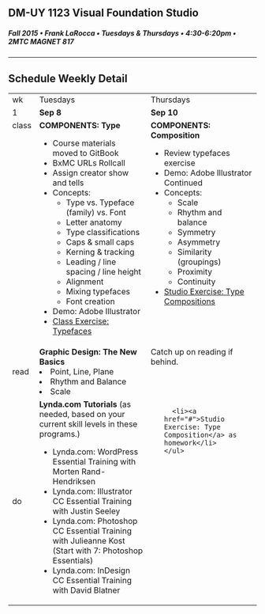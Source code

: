 ## DM-UY 1123 Visual Foundation Studio
##### Fall 2015 • Frank LaRocca • Tuesdays & Thursdays • 4:30-6:20pm • 2MTC MAGNET 817 
---
## Schedule Weekly Detail

<table>
<tr>
<td>wk</td>
<td>Tuesdays</td>
<td>Thursdays</td>
</tr>
<tr>
  <td valign="top">1</td>
  <td valign="top" width="48%"><strong>Sep 8</strong></td>
  <td valign="top" width="48%"><strong>Sep 10</strong></td>
</tr>

<!-- class -->
<tr>
<td valign="top">class</td>
<td valign="top">
  <strong>COMPONENTS: Type</strong><br>
  <ul>
    <li>Course materials moved to GitBook</li>
    <li>BxMC URLs Rollcall</li>
    <li>Assign creator show and tells</li>
    <li>Concepts:
      <ul>
        <li>Type vs. Typeface (family) vs. Font</li>
        <li>Letter anatomy</li>
        <li>Type classifications</li>
        <li>Caps &amp; small caps</li>
        <li>Kerning &amp; tracking</li>
        <li>Leading / line spacing / line height</li>
        <li>Alignment</li>
        <li>Mixing typefaces</li>
        <li>Font creation</li>
      </ul>
    </li>
    <li>Demo: Adobe Illustrator</li>
    <li><a href="../class_exercises/exercise_typefaces.md" target="_blank">Class Exercise: Typefaces</a></li>
  </ul>
</td>
<td valign="top">
  <strong>COMPONENTS: Composition</strong><br>
  <ul>
    <li>Review typefaces exercise</li>
    <li>Demo: Adobe Illustrator Continued</li>
    <li>Concepts:
      <ul>
        <li>Scale</li>
        <li>Rhythm and balance</li>
        <li>Symmetry</li>
        <li>Asymmetry</li>
        <li>Similarity (groupings)</li>
        <li>Proximity</li>
        <li>Continuity</li>
      </ul>
    </li>
    <li><a href="../projects/studio_composition.md">Studio Exercise: Type Compositions</a></li>
  </ul>

</td>
</tr>

<!-- reading -->
<tr>
  <td>read</td>
  <td valign="top"><strong>Graphic Design: The New Basics</strong><br>
  <li>Point, Line, Plane</li>
  <li>Rhythm and Balance</li>
  <li>Scale</li>
  </td>
  <td valign="top">Catch up on reading if behind.</td>
</tr>

<!-- do -->
<tr>
  <td>do</td>
  <td valign="top"><strong>Lynda.com Tutorials</strong> (as needed, based on your current skill levels in these programs.)
    <ul>
      <li>Lynda.com: WordPress Essential Training with Morten Rand-Hendriksen</li>
      <li>Lynda.com: Illustrator CC Essential Training with Justin Seeley</li>
      <li>Lynda.com: Photoshop CC Essential Training with Julieanne Kost (Start with 7: Photoshop Essentials)</li>
      <li>Lynda.com: InDesign CC Essential Training with David Blatner</li>
    </ul>
  </td>
  <td valign="top">
    <ul>
   
      <li><a href="#">Studio Exercise: Type Composition</a> as homework</li>
    </ul>
  </td>
</tr>
</table>








